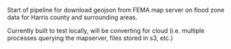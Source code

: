 Start of pipeline for download geojson from FEMA map server on flood zone data for Harris county and surrounding areas.

Currently built to test locally, will be converting for cloud (i.e. multiple processes querying the mapserver, files stored in s3, etc.)